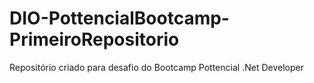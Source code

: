 # DIO-PottencialBootcamp-PrimeiroRepositorio
Repositório criado para desafio do Bootcamp Pottencial .Net Developer

